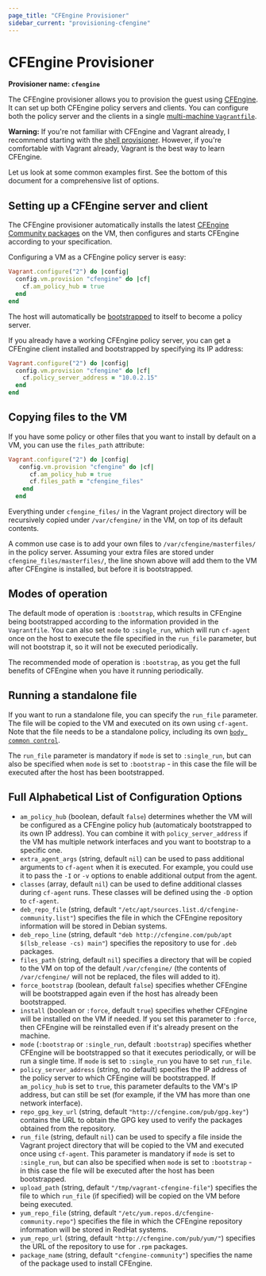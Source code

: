 ```yaml
---
page_title: "CFEngine Provisioner"
sidebar_current: "provisioning-cfengine"
---
```


# CFEngine Provisioner

**Provisioner name: `cfengine`**

The CFEngine provisioner allows you to provision the guest using
[CFEngine](http://www.cfengine.com/). It can set up both CFEngine
policy servers and clients. You can configure both the policy server
and the clients in a single
[multi-machine `Vagrantfile`](/v2/multi-machine/).

<div class="alert alert-warn">
	<p>
		<strong>Warning:</strong> If you're not familiar with CFEngine and Vagrant already,
		I recommend starting with the <a href="/v2/provisioning/shell.html">shell
		provisioner</a>. However, if you're comfortable with Vagrant
	    already, Vagrant is the best way to learn CFEngine.
	</p>
</div>

Let us look at some common examples first. See the bottom of this
document for a comprehensive list of options.

## Setting up a CFEngine server and client

The CFEngine provisioner automatically installs the latest
[CFEngine Community packages](http://cfengine.com/cfengine-linux-distros)
on the VM, then configures and starts CFEngine according to your
specification.

Configuring a VM as a CFEngine policy server is easy:

```ruby
Vagrant.configure("2") do |config|
  config.vm.provision "cfengine" do |cf|
    cf.am_policy_hub = true
  end
end
```

The host will automatically be
[bootstrapped](https://cfengine.com/docs/3.5/manuals-architecture-networking.html#bootstrapping)
to itself to become a policy server.

If you already have a working CFEngine policy server, you can get a
CFEngine client installed and bootstrapped by specifying its IP
address:

```ruby
Vagrant.configure("2") do |config|
  config.vm.provision "cfengine" do |cf|
    cf.policy_server_address = "10.0.2.15"
  end
end
```

## Copying files to the VM

If you have some policy or other files that you want to install by
default on a VM, you can use the `files_path` attribute:

```ruby
Vagrant.configure("2") do |config|
   config.vm.provision "cfengine" do |cf|
      cf.am_policy_hub = true
      cf.files_path = "cfengine_files"
    end
  end
```

Everything under `cfengine_files/` in the Vagrant project directory
will be recursively copied under `/var/cfengine/` in the VM, on top of
its default contents.

A common use case is to add your own files to
`/var/cfengine/masterfiles/` in the policy server. Assuming your extra
files are stored under `cfengine_files/masterfiles/`, the line shown
above will add them to the VM after CFEngine is installed, but before
it is bootstrapped.

## Modes of operation

The default mode of operation is `:bootstrap`, which results in
CFEngine being bootstrapped according to the information provided in
the `Vagrantfile`. You can also set `mode` to `:single_run`, which
will run `cf-agent` once on the host to execute the file specified in
the `run_file` parameter, but will not bootstrap it, so it will not be
executed periodically.

The recommended mode of operation is `:bootstrap`, as you get the full
benefits of CFEngine when you have it running periodically.

## Running a standalone file

If you want to run a standalone file, you can specify the `run_file`
parameter. The file will be copied to the VM and executed on its own
using `cf-agent`. Note that the file needs to be a standalone policy,
including its own
[`body common control`](http://cfengine.com/docs/3.5/reference-components.html#common-control).

The `run_file` parameter is mandatory if `mode` is set to
`:single_run`, but can also be specified when `mode` is set to
`:bootstrap` - in this case the file will be executed after the host
has been bootstrapped.

## Full Alphabetical List of Configuration Options

- `am_policy_hub` (boolean, default `false`) determines whether the VM will be
  configured as a CFEngine policy hub (automaticaly bootstrapped to
  its own IP address). You can combine it with `policy_server_address`
  if the VM has multiple network interfaces and you want to bootstrap
  to a specific one.
- `extra_agent_args` (string, default `nil`) can be used to pass
  additional arguments to `cf-agent` when it is executed. For example,
  you could use it to pass the `-I` or `-v` options to enable
  additional output from the agent.
- `classes` (array, default `nil`) can be used to define additional
  classes during `cf-agent` runs. These classes will be defined using
  the `-D` option to `cf-agent`.
- `deb_repo_file` (string, default
  `"/etc/apt/sources.list.d/cfengine-community.list"`) specifies the
  file in which the CFEngine repository information will be stored in
  Debian systems.
- `deb_repo_line` (string, default `"deb http://cfengine.com/pub/apt
  $(lsb_release -cs) main"`) specifies the repository to use for
  `.deb` packages.
- `files_path` (string, default `nil`) specifies a directory that will
  be copied to the VM on top of the default
  `/var/cfengine/` (the contents of `/var/cfengine/` will not
  be replaced, the files will added to it).
- `force_bootstrap` (boolean, default `false`) specifies whether
  CFEngine will be bootstrapped again even if the host has already
  been bootstrapped.
- `install` (boolean or `:force`, default `true`) specifies whether
  CFEngine will be installed on the VM if needed. If you set this
  parameter to `:force`, then CFEngine will be reinstalled even if
  it's already present on the machine.
- `mode` (`:bootstrap` or `:single_run`, default `:bootstrap`)
  specifies whether CFEngine will be bootstrapped so that it executes
  periodically, or will be run a single time. If `mode` is set to
  `:single_run` you have to set `run_file`.
- `policy_server_address` (string, no default) specifies the IP
  address of the policy server to which CFEngine will be
  bootstrapped. If `am_policy_hub` is set to `true`, this parameter
  defaults to the VM's IP address, but can still be set (for
  example, if the VM has more than one network interface).
- `repo_gpg_key_url` (string, default
  `"http://cfengine.com/pub/gpg.key"`) contains the URL to obtain the
  GPG key used to verify the packages obtained from the repository.
- `run_file` (string, default `nil`) can be used to specify a file
  inside the Vagrant project directory that will be copied to the VM
  and executed once using `cf-agent`. This parameter is mandatory if
  `mode` is set to `:single_run`, but can also be specified when
  `mode` is set to `:bootstrap` - in this case the file will be
  executed after the host has been bootstrapped.
- `upload_path` (string, default `"/tmp/vagrant-cfengine-file"`)
  specifies the file to which `run_file` (if specified) will be copied
  on the VM before being executed.
- `yum_repo_file` (string, default
  `"/etc/yum.repos.d/cfengine-community.repo"`) specifies the file in
  which the CFEngine repository information will be stored in RedHat
  systems.
- `yum_repo_url` (string, default `"http://cfengine.com/pub/yum/"`)
  specifies the URL of the repository to use for `.rpm` packages.
- `package_name` (string, default `"cfengine-community"`) specifies
  the name of the package used to install CFEngine.
